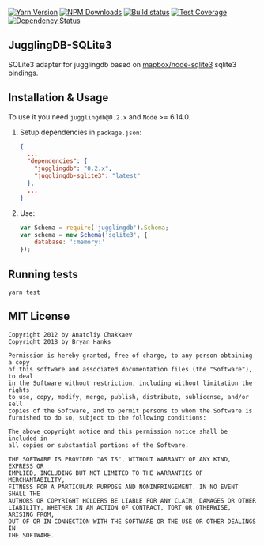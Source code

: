 [![Yarn Version][yarn-image]][npm-url]
[![NPM Downloads][downloads-image]][downloads-url]
[![Build status][build-status]][build-url]
[![Test Coverage][coveralls-image]][coveralls-url]
[![Dependency Status][dependencies-image]][dependencies-url]

## JugglingDB-SQLite3

SQLite3 adapter for jugglingdb based on [mapbox/node-sqlite3](https://github.com/mapbox/node-sqlite3) sqlite3 bindings.

## Installation & Usage

To use it you need `jugglingdb@0.2.x` and `Node` >= 6.14.0.

1. Setup dependencies in `package.json`:

    ```json
    {
      ...
      "dependencies": {
        "jugglingdb": "0.2.x",
        "jugglingdb-sqlite3": "latest"
      },
      ...
    }
    ```

2. Use:

    ```javascript
    var Schema = require('jugglingdb').Schema;
    var schema = new Schema('sqlite3', {
        database: ':memory:'
    });
    ```

## Running tests

    yarn test

## MIT License

    Copyright 2012 by Anatoliy Chakkaev
    Copyright 2018 by Bryan Hanks

    Permission is hereby granted, free of charge, to any person obtaining a copy
    of this software and associated documentation files (the "Software"), to deal
    in the Software without restriction, including without limitation the rights
    to use, copy, modify, merge, publish, distribute, sublicense, and/or sell
    copies of the Software, and to permit persons to whom the Software is
    furnished to do so, subject to the following conditions:

    The above copyright notice and this permission notice shall be included in
    all copies or substantial portions of the Software.

    THE SOFTWARE IS PROVIDED "AS IS", WITHOUT WARRANTY OF ANY KIND, EXPRESS OR
    IMPLIED, INCLUDING BUT NOT LIMITED TO THE WARRANTIES OF MERCHANTABILITY,
    FITNESS FOR A PARTICULAR PURPOSE AND NONINFRINGEMENT. IN NO EVENT SHALL THE
    AUTHORS OR COPYRIGHT HOLDERS BE LIABLE FOR ANY CLAIM, DAMAGES OR OTHER
    LIABILITY, WHETHER IN AN ACTION OF CONTRACT, TORT OR OTHERWISE, ARISING FROM,
    OUT OF OR IN CONNECTION WITH THE SOFTWARE OR THE USE OR OTHER DEALINGS IN
    THE SOFTWARE.


[coveralls-url]: https://coveralls.io/github/BryanH/sqlite3-adapter?branch=master
[coveralls-image]: https://coveralls.io/repos/github/BryanH/sqlite3-adapter/badge.svg?branch=master
[build-status]: https://travis-ci.org/BryanH/sqlite3-adapter.svg?branch=master
[build-url]: https://travis-ci.org/BryanH/sqlite3-adapter
[yarn-image]: https://img.shields.io/badge/yarn-v1.10.1%20%20-blue.svg
[npm-url]: https://npmjs.org/package/jugglingdb-sqlite3
[downloads-image]: https://img.shields.io/npm/dm/jugglingdb-sqlite3.svg
[downloads-url]: https://npmjs.org/package/jugglingdb-sqlite3
[dependencies-image]: https://david-dm.org/BryanH/sqlite3-adapter.svg
[dependencies-url]: https://david-dm.org/BryanH/sqlite3-adapter


